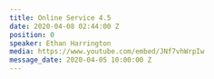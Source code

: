 ```yaml
---
title: Online Service 4.5
date: 2020-04-08 02:44:00 Z
position: 0
speaker: Ethan Harrington
media: https://www.youtube.com/embed/JNf7vhWrpIw
message_date: 2020-04-05 10:00:00 Z
---
```


